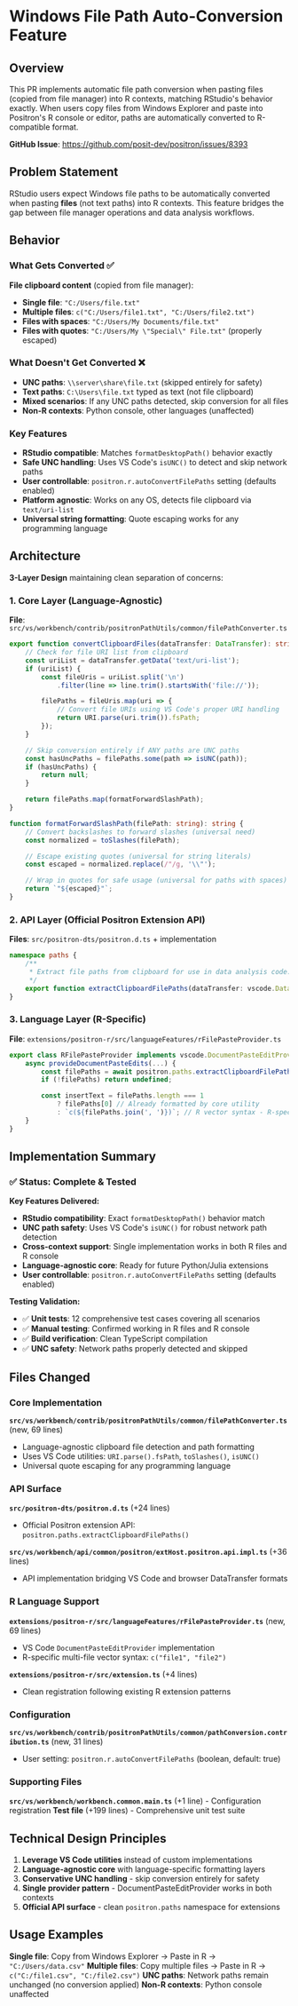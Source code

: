 # Windows File Path Auto-Conversion Feature

## Overview

This PR implements automatic file path conversion when pasting files (copied from file manager) into R contexts, matching RStudio's behavior exactly. When users copy files from Windows Explorer and paste into Positron's R console or editor, paths are automatically converted to R-compatible format.

**GitHub Issue**: https://github.com/posit-dev/positron/issues/8393

## Problem Statement

RStudio users expect Windows file paths to be automatically converted when pasting **files** (not text paths) into R contexts. This feature bridges the gap between file manager operations and data analysis workflows.

## Behavior

### What Gets Converted ✅
**File clipboard content** (copied from file manager):
- **Single file**: `"C:/Users/file.txt"`
- **Multiple files**: `c("C:/Users/file1.txt", "C:/Users/file2.txt")`
- **Files with spaces**: `"C:/Users/My Documents/file.txt"`
- **Files with quotes**: `"C:/Users/My \"Special\" File.txt"` (properly escaped)

### What Doesn't Get Converted ❌
- **UNC paths**: `\\server\share\file.txt` (skipped entirely for safety)
- **Text paths**: `C:\Users\file.txt` typed as text (not file clipboard)
- **Mixed scenarios**: If any UNC paths detected, skip conversion for all files
- **Non-R contexts**: Python console, other languages (unaffected)

### Key Features
- **RStudio compatible**: Matches `formatDesktopPath()` behavior exactly
- **Safe UNC handling**: Uses VS Code's `isUNC()` to detect and skip network paths
- **User controllable**: `positron.r.autoConvertFilePaths` setting (defaults enabled)
- **Platform agnostic**: Works on any OS, detects file clipboard via `text/uri-list`
- **Universal string formatting**: Quote escaping works for any programming language

## Architecture

**3-Layer Design** maintaining clean separation of concerns:

### 1. Core Layer (Language-Agnostic)
**File**: `src/vs/workbench/contrib/positronPathUtils/common/filePathConverter.ts`

```typescript
export function convertClipboardFiles(dataTransfer: DataTransfer): string[] | null {
    // Check for file URI list from clipboard
    const uriList = dataTransfer.getData('text/uri-list');
    if (uriList) {
        const fileUris = uriList.split('\n')
            .filter(line => line.trim().startsWith('file://'));

        filePaths = fileUris.map(uri => {
            // Convert file URIs using VS Code's proper URI handling
            return URI.parse(uri.trim()).fsPath;
        });
    }

    // Skip conversion entirely if ANY paths are UNC paths
    const hasUncPaths = filePaths.some(path => isUNC(path));
    if (hasUncPaths) {
        return null;
    }

    return filePaths.map(formatForwardSlashPath);
}

function formatForwardSlashPath(filePath: string): string {
    // Convert backslashes to forward slashes (universal need)
    const normalized = toSlashes(filePath);

    // Escape existing quotes (universal for string literals)
    const escaped = normalized.replace(/"/g, '\\"');

    // Wrap in quotes for safe usage (universal for paths with spaces)
    return `"${escaped}"`;
}
```

### 2. API Layer (Official Positron Extension API)
**Files**: `src/positron-dts/positron.d.ts` + implementation

```typescript
namespace paths {
    /**
     * Extract file paths from clipboard for use in data analysis code.
     */
    export function extractClipboardFilePaths(dataTransfer: vscode.DataTransfer): Thenable<string[] | null>;
}
```

### 3. Language Layer (R-Specific)
**File**: `extensions/positron-r/src/languageFeatures/rFilePasteProvider.ts`

```typescript
export class RFilePasteProvider implements vscode.DocumentPasteEditProvider {
    async provideDocumentPasteEdits(...) {
        const filePaths = await positron.paths.extractClipboardFilePaths(dataTransfer);
        if (!filePaths) return undefined;

        const insertText = filePaths.length === 1
            ? filePaths[0] // Already formatted by core utility
            : `c(${filePaths.join(', ')})`; // R vector syntax - R-specific
    }
}
```

## Implementation Summary

### ✅ Status: Complete & Tested

**Key Features Delivered:**
- **RStudio compatibility**: Exact `formatDesktopPath()` behavior match
- **UNC path safety**: Uses VS Code's `isUNC()` for robust network path detection
- **Cross-context support**: Single implementation works in both R files and R console
- **Language-agnostic core**: Ready for future Python/Julia extensions
- **User controllable**: `positron.r.autoConvertFilePaths` setting (defaults enabled)

**Testing Validation:**
- ✅ **Unit tests**: 12 comprehensive test cases covering all scenarios
- ✅ **Manual testing**: Confirmed working in R files and R console
- ✅ **Build verification**: Clean TypeScript compilation
- ✅ **UNC safety**: Network paths properly detected and skipped

## Files Changed

### Core Implementation
**`src/vs/workbench/contrib/positronPathUtils/common/filePathConverter.ts`** (new, 69 lines)
- Language-agnostic clipboard file detection and path formatting
- Uses VS Code utilities: `URI.parse().fsPath`, `toSlashes()`, `isUNC()`
- Universal quote escaping for any programming language

### API Surface
**`src/positron-dts/positron.d.ts`** (+24 lines)
- Official Positron extension API: `positron.paths.extractClipboardFilePaths()`

**`src/vs/workbench/api/common/positron/extHost.positron.api.impl.ts`** (+36 lines)
- API implementation bridging VS Code and browser DataTransfer formats

### R Language Support
**`extensions/positron-r/src/languageFeatures/rFilePasteProvider.ts`** (new, 69 lines)
- VS Code `DocumentPasteEditProvider` implementation
- R-specific multi-file vector syntax: `c("file1", "file2")`

**`extensions/positron-r/src/extension.ts`** (+4 lines)
- Clean registration following existing R extension patterns

### Configuration
**`src/vs/workbench/contrib/positronPathUtils/common/pathConversion.contribution.ts`** (new, 31 lines)
- User setting: `positron.r.autoConvertFilePaths` (boolean, default: true)

### Supporting Files
**`src/vs/workbench/workbench.common.main.ts`** (+1 line) - Configuration registration
**Test file** (+199 lines) - Comprehensive unit test suite

## Technical Design Principles

1. **Leverage VS Code utilities** instead of custom implementations
2. **Language-agnostic core** with language-specific formatting layers
3. **Conservative UNC handling** - skip conversion entirely for safety
4. **Single provider pattern** - DocumentPasteEditProvider works in both contexts
5. **Official API surface** - clean `positron.paths` namespace for extensions

## Usage Examples

**Single file**: Copy from Windows Explorer → Paste in R → `"C:/Users/data.csv"`
**Multiple files**: Copy multiple files → Paste in R → `c("C:/file1.csv", "C:/file2.csv")`
**UNC paths**: Network paths remain unchanged (no conversion applied)
**Non-R contexts**: Python console unaffected